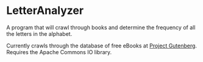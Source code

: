 LetterAnalyzer
==============

A program that will crawl through books and determine the frequency of all the letters in the alphabet.

Currently crawls through the database of free eBooks at <a href ="http://www.gutenberg.org/">Project Gutenberg</a>.
Requires the Apache Commons IO library.
